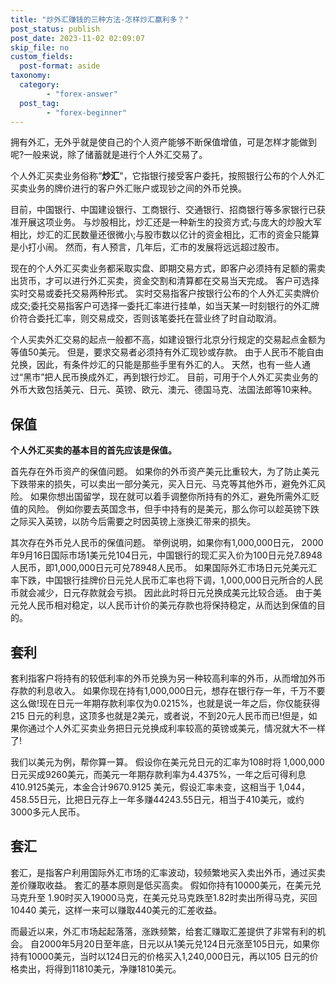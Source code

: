 ```yaml
---
title: "炒外汇赚钱的三种方法-怎样炒汇赢利多？"
post_status: publish
post_date: 2023-11-02 02:09:07
skip_file: no
custom_fields: 
  post-format: aside
taxonomy:
  category:
        - "forex-answer"
  post_tag:
        - "forex-beginner"
---
```


拥有外汇，无外乎就是使自己的个人资产能够不断保值增值，可是怎样才能做到呢?一般来说，除了储蓄就是进行个人外汇交易了。

个人外汇买卖业务俗称“**炒汇**"，它指银行接受客户委托，按照银行公布的个人外汇买卖业务的牌价进行的客户外汇账户或现钞之间的外币兑换。

目前，中国银行、中国建设银行、工商银行、交通银行、招商银行等多家银行已获准开展这项业务。 与炒股相比，炒汇还是一种新生的投资方式;与庞大的炒股大军相比，炒汇的汇民数量还很微小;与股市数以亿计的资金相比，汇市的资金只能算是小打小闹。 然而，有人预言，几年后，汇市的发展将远远超过股市。

现在的个人外汇买卖业务都采取实盘、即期交易方式，即客户必须持有足额的需卖出货币，才可以进行外汇买卖，资金交割和清算都在交易当天完成。 客户可选择实时交易或委托交易两种形式。 实时交易指客户按银行公布的个人外汇买卖牌价成交;委托交易指客户可选择一委托汇率进行挂单，如当天某一时刻银行的外汇牌价符合委托汇率，则交易成交，否则该笔委托在营业终了时自动取消。

个人买卖外汇交易的起点一般都不高，如建设银行北京分行规定的交易起点金额为等值50美元。 但是，要求交易者必须持有外汇现钞或存款。 由于人民币不能自由兑换，因此，有条件炒汇的只能是那些手里有外汇的人。 天然，也有一些人通过“黑市”把人民币换成外汇，再到银行炒汇。 目前，可用于个人外汇买卖业务的外币大致包括美元、日元、英镑、欧元、澳元、德国马克、法国法郎等10来种。

## 保值

**个人外汇买卖的基本目的首先应该是保值。**

首先存在外币资产的保值问题。 如果你的外币资产美元比重较大，为了防止美元下跌带来的损失，可以卖出一部分美元，买入日元、马克等其他外币，避免外汇风险。 如果你想出国留学，现在就可以着手调整你所持有的外汇，避免所需外汇贬值的风险。 例如你要去英国念书，但手中持有的是美元，那么你可以趁英镑下跌之际买入英镑，以防今后需要之时因英镑上涨换汇带来的损失。

其次存在外币兑人民币的保值问题。 举例说明，如果你有1,000,000日元， 2000年9月16日国际市场1美元兑104日元，中国银行的现汇买入价为100日元兑7.8948 人民币，即1,000,000日元可兑78948人民币。 如果国际外汇市场日元兑美元汇率下跌，中国银行挂牌价日元兑人民币汇率也将下调，1,000,000日元所合的人民币就会减少，日元存款就会亏损。 因此此时将日元兑换成美元比较合适。 由于美元兑人民币相对稳定，以人民币计价的美元存款也将保持稳定，从而达到保值的目的。

## 套利

套利指客户将持有的较低利率的外币兑换为另一种较高利率的外币，从而增加外币存款的利息收入。 如果你现在持有1,000,000日元，想存在银行存一年，千万不要这么做!现在日元一年期存款利率仅为0.0215%，也就是说一年之后，你仅能获得215 日元的利息，这顶多也就是2美元，或者说，不到20元人民币而已!但是，如果你通过个人外汇买卖业务把日元兑换成利率较高的英镑或美元，情况就大不一样了!

我们以美元为例，帮你算一算。 假设你在美元兑日元的汇率为108时将 1,000,000日元买成9260美元，而美元一年期存款利率为4.4375%，一年之后可得利息410.9125美元，本金合计9670.9125 美元，假设汇率未变，这相当于 1,044，458.55日元，比把日元存上一年多赚44243.55日元，相当于410美元，或约3000多元人民币。

## 套汇

套汇，是指客户利用国际外汇市场的汇率波动，较频繁地买入卖出外币，通过买卖差价赚取收益。 套汇的基本原则是低买高卖。 假如你持有10000美元，在美元兑马克升至 1.90时买入19000马克，在美元兑马克跌至1.82时卖出所得马克，买回10440 美元，这样一来可以赚取440美元的汇差收益。

而最近以来，外汇市场起起落落，涨跌频繁，给套汇赚取汇差提供了非常有利的机会。 自2000年5月20日至年底，日元以从1美元兑124日元涨至105日元，如果你持有10000美元，当时以124日元的价格买入1,240,000日元，再以105 日元的价格卖出，将得到11810美元，净赚1810美元。
